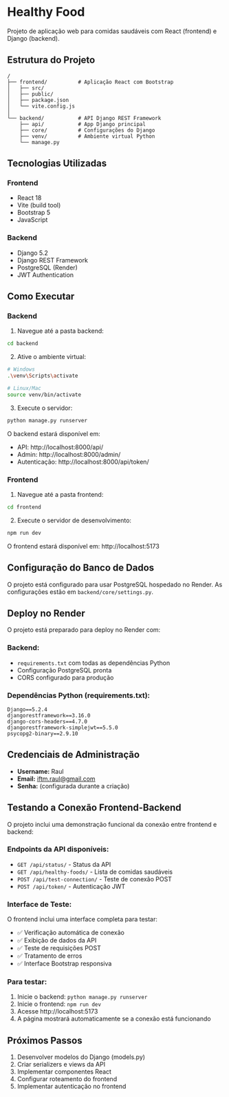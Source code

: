 # Healthy Food

Projeto de aplicação web para comidas saudáveis com React (frontend) e Django (backend).

## Estrutura do Projeto

```
/
├── frontend/          # Aplicação React com Bootstrap
│   ├── src/
│   ├── public/
│   ├── package.json
│   └── vite.config.js
│
└── backend/           # API Django REST Framework
    ├── api/           # App Django principal
    ├── core/          # Configurações do Django
    ├── venv/          # Ambiente virtual Python
    └── manage.py
```

## Tecnologias Utilizadas

### Frontend
- React 18
- Vite (build tool)
- Bootstrap 5
- JavaScript

### Backend
- Django 5.2
- Django REST Framework
- PostgreSQL (Render)
- JWT Authentication

## Como Executar

### Backend

1. Navegue até a pasta backend:
```bash
cd backend
```

2. Ative o ambiente virtual:
```bash
# Windows
.\venv\Scripts\activate

# Linux/Mac
source venv/bin/activate
```

3. Execute o servidor:
```bash
python manage.py runserver
```

O backend estará disponível em:
- API: http://localhost:8000/api/
- Admin: http://localhost:8000/admin/
- Autenticação: http://localhost:8000/api/token/

### Frontend

1. Navegue até a pasta frontend:
```bash
cd frontend
```

2. Execute o servidor de desenvolvimento:
```bash
npm run dev
```

O frontend estará disponível em: http://localhost:5173

## Configuração do Banco de Dados

O projeto está configurado para usar PostgreSQL hospedado no Render. As configurações estão em `backend/core/settings.py`.

## Deploy no Render

O projeto está preparado para deploy no Render com:

### Backend:
- `requirements.txt` com todas as dependências Python
- Configuração PostgreSQL pronta
- CORS configurado para produção

### Dependências Python (requirements.txt):
```
Django==5.2.4
djangorestframework==3.16.0
django-cors-headers==4.7.0
djangorestframework-simplejwt==5.5.0
psycopg2-binary==2.9.10
```

## Credenciais de Administração

- **Username:** Raul
- **Email:** iftm.raul@gmail.com
- **Senha:** (configurada durante a criação)

## Testando a Conexão Frontend-Backend

O projeto inclui uma demonstração funcional da conexão entre frontend e backend:

### Endpoints da API disponíveis:
- `GET /api/status/` - Status da API
- `GET /api/healthy-foods/` - Lista de comidas saudáveis
- `POST /api/test-connection/` - Teste de conexão POST
- `POST /api/token/` - Autenticação JWT

### Interface de Teste:
O frontend inclui uma interface completa para testar:
- ✅ Verificação automática de conexão
- ✅ Exibição de dados da API
- ✅ Teste de requisições POST
- ✅ Tratamento de erros
- ✅ Interface Bootstrap responsiva

### Para testar:
1. Inicie o backend: `python manage.py runserver`
2. Inicie o frontend: `npm run dev`
3. Acesse http://localhost:5173
4. A página mostrará automaticamente se a conexão está funcionando

## Próximos Passos

1. Desenvolver modelos do Django (models.py)
2. Criar serializers e views da API
3. Implementar componentes React
4. Configurar roteamento do frontend
5. Implementar autenticação no frontend
